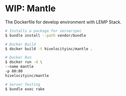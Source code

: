 # WIP: Mantle

The Dockerfile for develop environment with LEMP Stack.

```bash
# Installs a package for serverspec
$ bundle install --path vendor/bundle

# Docker Build
$ docker build -t hivelocityinc/mantle .

# Docker Run
$ docker run -d \
--name mantle
-p 80:80
hivelocityinc/mantle

# Server Testing
$ bundle exec rake
```
